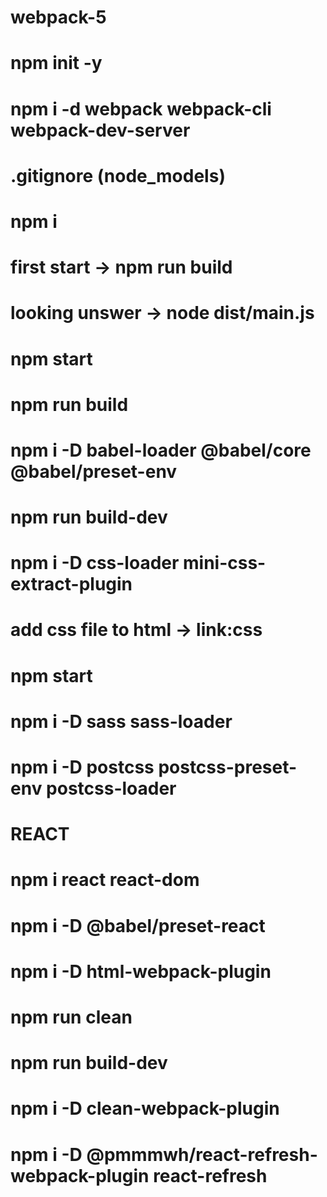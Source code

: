 # webpack-5

# npm init -y

# npm i -d webpack webpack-cli webpack-dev-server

# .gitignore (node_models)

# npm i

# first start -> npm run build

# looking unswer -> node dist/main.js

# npm start

# npm run build

# npm i -D babel-loader @babel/core @babel/preset-env

# npm run build-dev

# npm i -D css-loader mini-css-extract-plugin

# add css file to html -> link:css

# npm start

# npm i -D sass sass-loader

# npm i -D postcss postcss-preset-env postcss-loader

# REACT

# npm i react react-dom

# npm i -D @babel/preset-react

# npm i -D html-webpack-plugin

# npm run clean
# npm run build-dev
# npm i -D clean-webpack-plugin
# npm i -D @pmmmwh/react-refresh-webpack-plugin react-refresh
#
#
#
#
